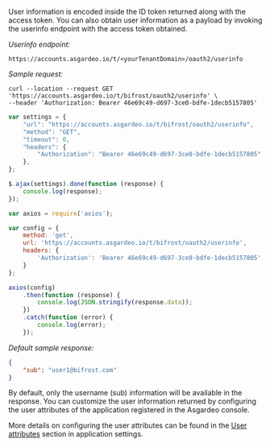 User information is encoded inside the ID token returned along with the access token. You can also obtain user information as a payload by invoking the userinfo endpoint with the access token obtained.

_Userinfo endpoint:_

`https://accounts.asgardeo.io/t/<yourTenantDomain>/oauth2/userinfo`

_Sample request:_

<CodeGroup>
<CodeGroupItem title="cURL" active>

``` 
curl --location --request GET 'https://accounts.asgardeo.io/t/bifrost/oauth2/userinfo' \
--header 'Authorization: Bearer 46e69c49-d697-3ce0-bdfe-1decb5157805'
```
</CodeGroupItem>

<CodeGroupItem title="JavaScript - jQuery">

```js
var settings = {
    "url": "https://accounts.asgardeo.io/t/bifrost/oauth2/userinfo",
    "method": "GET",
    "timeout": 0,
    "headers": {
        "Authorization": "Bearer 46e69c49-d697-3ce0-bdfe-1decb5157805"
    },
};

$.ajax(settings).done(function (response) {
    console.log(response);
});
```
</CodeGroupItem>

<CodeGroupItem title="Nodejs - Axios">

```js
var axios = require('axios');

var config = {
    method: 'get',
    url: 'https://accounts.asgardeo.io/t/bifrost/oauth2/userinfo',
    headers: {
        'Authorization': 'Bearer 46e69c49-d697-3ce0-bdfe-1decb5157805'
    }
};

axios(config)
    .then(function (response) {
        console.log(JSON.stringify(response.data));
    })
    .catch(function (error) {
        console.log(error);
    });
```
</CodeGroupItem>
</CodeGroup>

_Default sample response:_

```json
{
    "sub": "user1@bifrost.com"
}
```

By default, only the username (sub) information will be available in the response. You can customize the user information returned by configuring the user attributes of the application registered in the Asgardeo console.

More details on configuring the user attributes can be found in the [User attributes](../applications/application-settings/configure-user-attribute.md) section in application settings. 

